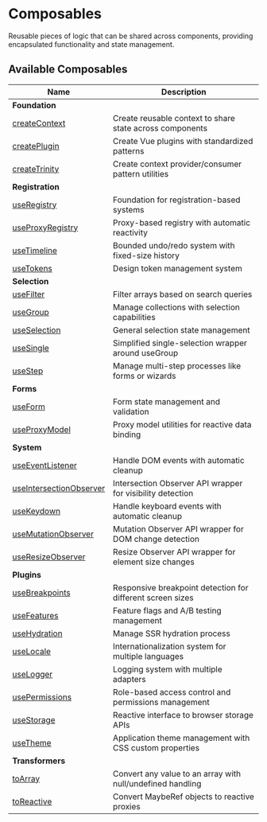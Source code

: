 # Composables

Reusable pieces of logic that can be shared across components, providing encapsulated functionality and state management.

<DocsPageFeatures />

## Available Composables

| Name | Description |
| - | - |
| **Foundation** | |
| [createContext](/composables/foundation/create-context) | Create reusable context to share state across components |
| [createPlugin](/composables/foundation/create-plugin) | Create Vue plugins with standardized patterns |
| [createTrinity](/composables/foundation/create-trinity) | Create context provider/consumer pattern utilities |
| **Registration** | |
| [useRegistry](/composables/registration/use-registry) | Foundation for registration-based systems |
| [useProxyRegistry](/composables/registration/use-proxy-registry) | Proxy-based registry with automatic reactivity |
| [useTimeline](/composables/registration/use-timeline) | Bounded undo/redo system with fixed-size history |
| [useTokens](/composables/registration/use-tokens) | Design token management system |
| **Selection** | |
| [useFilter](/composables/selection/use-filter) | Filter arrays based on search queries |
| [useGroup](/composables/selection/use-group) | Manage collections with selection capabilities |
| [useSelection](/composables/selection/use-selection) | General selection state management |
| [useSingle](/composables/selection/use-single) | Simplified single-selection wrapper around useGroup |
| [useStep](/composables/selection/use-step) | Manage multi-step processes like forms or wizards |
| **Forms** | |
| [useForm](/composables/forms/use-form) | Form state management and validation |
| [useProxyModel](/composables/forms/use-proxy-model) | Proxy model utilities for reactive data binding |
| **System** | |
| [useEventListener](/composables/system/use-event-listener) | Handle DOM events with automatic cleanup |
| [useIntersectionObserver](/composables/system/use-intersection-observer) | Intersection Observer API wrapper for visibility detection |
| [useKeydown](/composables/system/use-keydown) | Handle keyboard events with automatic cleanup |
| [useMutationObserver](/composables/system/use-mutation-observer) | Mutation Observer API wrapper for DOM change detection |
| [useResizeObserver](/composables/system/use-resize-observer) | Resize Observer API wrapper for element size changes |
| **Plugins** | |
| [useBreakpoints](/composables/plugins/use-breakpoints) | Responsive breakpoint detection for different screen sizes |
| [useFeatures](/composables/plugins/use-features) | Feature flags and A/B testing management |
| [useHydration](/composables/plugins/use-hydration) | Manage SSR hydration process |
| [useLocale](/composables/plugins/use-locale) | Internationalization system for multiple languages |
| [useLogger](/composables/plugins/use-logger) | Logging system with multiple adapters |
| [usePermissions](/composables/plugins/use-permissions) | Role-based access control and permissions management |
| [useStorage](/composables/plugins/use-storage) | Reactive interface to browser storage APIs |
| [useTheme](/composables/plugins/use-theme) | Application theme management with CSS custom properties |
| **Transformers** | |
| [toArray](/composables/transformers/to-array) | Convert any value to an array with null/undefined handling |
| [toReactive](/composables/transformers/to-reactive) | Convert MaybeRef objects to reactive proxies |
